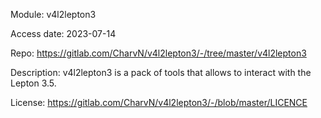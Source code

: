 Module: v4l2lepton3

Access date: 2023-07-14

Repo: https://gitlab.com/CharvN/v4l2lepton3/-/tree/master/v4l2lepton3

Description: v4l2lepton3 is a pack of tools that allows to interact with the Lepton 3.5.

License: https://gitlab.com/CharvN/v4l2lepton3/-/blob/master/LICENCE
